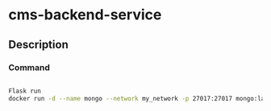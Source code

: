 # cms-backend-service


## Description 



### Command 

```bash 

Flask run
docker run -d --name mongo --network my_network -p 27017:27017 mongo:latest


```
